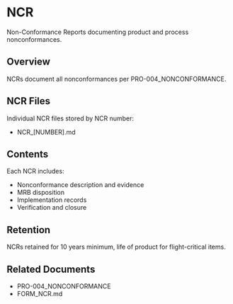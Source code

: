 # NCR

Non-Conformance Reports documenting product and process nonconformances.

## Overview

NCRs document all nonconformances per PRO-004_NONCONFORMANCE.

## NCR Files

Individual NCR files stored by NCR number:
- NCR_[NUMBER].md

## Contents

Each NCR includes:
- Nonconformance description and evidence
- MRB disposition
- Implementation records
- Verification and closure

## Retention

NCRs retained for 10 years minimum, life of product for flight-critical items.

## Related Documents

- PRO-004_NONCONFORMANCE
- FORM_NCR.md
